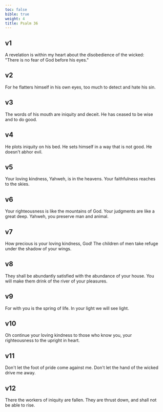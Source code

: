 ```yaml
---
toc: false
bible: true
weight: 4
title: Psalm 36
---
```




## v1 
A revelation is within my heart about the disobedience of the wicked: "There is no fear of God before his eyes." 

## v2 
For he flatters himself in his own eyes, too much to detect and hate his sin. 

## v3 
The words of his mouth are iniquity and deceit. He has ceased to be wise and to do good. 

## v4 
He plots iniquity on his bed. He sets himself in a way that is not good. He doesn't abhor evil. 

## v5 
Your loving kindness, Yahweh, is in the heavens. Your faithfulness reaches to the skies. 

## v6 
Your righteousness is like the mountains of God. Your judgments are like a great deep. Yahweh, you preserve man and animal. 

## v7 
How precious is your loving kindness, God! The children of men take refuge under the shadow of your wings. 

## v8 
They shall be abundantly satisfied with the abundance of your house. You will make them drink of the river of your pleasures. 

## v9 
For with you is the spring of life. In your light we will see light. 

## v10 
Oh continue your loving kindness to those who know you, your righteousness to the upright in heart. 

## v11 
Don't let the foot of pride come against me. Don't let the hand of the wicked drive me away. 

## v12 
There the workers of iniquity are fallen. They are thrust down, and shall not be able to rise.

